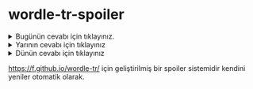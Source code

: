 # wordle-tr-spoiler

<details>
  <summary>Bugünün cevabı için tıklayınız.</summary>
  <br>
    <b> yutma </b>
</details>

<details>
  <summary>Yarının cevabı için tıklayınız</summary>
  <br>
   <b> draje </b>
</details>

<details>
  <summary>Dünün cevabı için tıklayınız </summary>
  <br>
  <b> günah </b>
</details>

https://f.github.io/wordle-tr/ için geliştirilmiş bir spoiler sistemidir kendini yeniler otomatik olarak.

